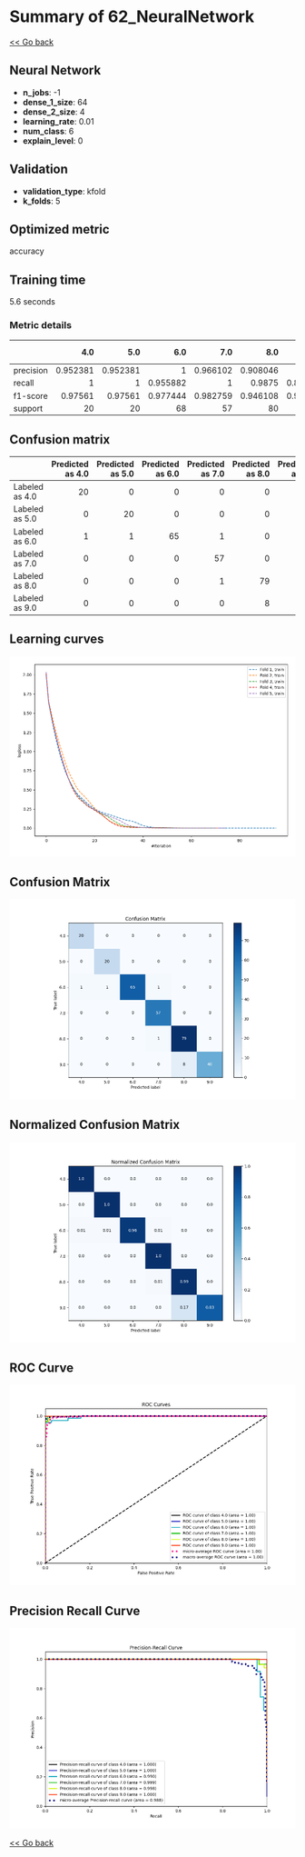 # Summary of 62_NeuralNetwork

[<< Go back](../README.md)


## Neural Network
- **n_jobs**: -1
- **dense_1_size**: 64
- **dense_2_size**: 4
- **learning_rate**: 0.01
- **num_class**: 6
- **explain_level**: 0

## Validation
 - **validation_type**: kfold
 - **k_folds**: 5

## Optimized metric
accuracy

## Training time

5.6 seconds

### Metric details
|           |       4.0 |       5.0 |       6.0 |       7.0 |       8.0 |       9.0 |   accuracy |   macro avg |   weighted avg |   logloss |
|:----------|----------:|----------:|----------:|----------:|----------:|----------:|-----------:|------------:|---------------:|----------:|
| precision |  0.952381 |  0.952381 |  1        |  0.966102 |  0.908046 |  1        |   0.959044 |    0.963152 |       0.961798 |  0.216169 |
| recall    |  1        |  1        |  0.955882 |  1        |  0.9875   |  0.833333 |   0.959044 |    0.962786 |       0.959044 |  0.216169 |
| f1-score  |  0.97561  |  0.97561  |  0.977444 |  0.982759 |  0.946108 |  0.909091 |   0.959044 |    0.961103 |       0.958474 |  0.216169 |
| support   | 20        | 20        | 68        | 57        | 80        | 48        |   0.959044 |  293        |     293        |  0.216169 |


## Confusion matrix
|                |   Predicted as 4.0 |   Predicted as 5.0 |   Predicted as 6.0 |   Predicted as 7.0 |   Predicted as 8.0 |   Predicted as 9.0 |
|:---------------|-------------------:|-------------------:|-------------------:|-------------------:|-------------------:|-------------------:|
| Labeled as 4.0 |                 20 |                  0 |                  0 |                  0 |                  0 |                  0 |
| Labeled as 5.0 |                  0 |                 20 |                  0 |                  0 |                  0 |                  0 |
| Labeled as 6.0 |                  1 |                  1 |                 65 |                  1 |                  0 |                  0 |
| Labeled as 7.0 |                  0 |                  0 |                  0 |                 57 |                  0 |                  0 |
| Labeled as 8.0 |                  0 |                  0 |                  0 |                  1 |                 79 |                  0 |
| Labeled as 9.0 |                  0 |                  0 |                  0 |                  0 |                  8 |                 40 |

## Learning curves
![Learning curves](learning_curves.png)
## Confusion Matrix

![Confusion Matrix](confusion_matrix.png)


## Normalized Confusion Matrix

![Normalized Confusion Matrix](confusion_matrix_normalized.png)


## ROC Curve

![ROC Curve](roc_curve.png)


## Precision Recall Curve

![Precision Recall Curve](precision_recall_curve.png)



[<< Go back](../README.md)
